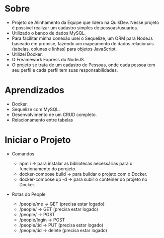 # Sobre

- Projeto de Alinhamento da Equipe que lidero na QuikDev. Nesse projeto é possivel realizar um cadastro simples de pessoas/usuários.
- Utilizado o banco de dados MySQL.
- Para facilitar minha conexão usei o Sequelize, um ORM para NodeJs baseado em promise, fazendo um mapeamento de dados relacionais (tabelas, colunas e linhas) para objetos JavaScript.
- Utilizei Docker.
- O Freamework Express do NodeJS.
- O projeto se trata de um cadastro de Pessoas, onde cada pessoa tem seu perfil e cada perfil tem suas responsabilidades.

# Aprendizados

- Docker.
- Sequelize com MySQL.
- Desenvolvimento de um CRUD completo.
- Relacionamento entre tabelas


# Iniciar o Projeto

- Comandos
  - npm i -> para instalar as bibliotecas necessárias para o funcionamento do porojeto.
  - docker-compose build -> para buildar o projeto com o Docker.
  - docker-compose up -d -> para subir o conteiner do projeto no Docker.

- Rotas do People
  - /people/me -> GET (precisa estar logado)
  - /people/ -> GET (precisa estar logado)
  - /people/ -> POST
  - /people/login -> POST
  - /people/:id -> PUT (precisa estar logado)
  - /people/:id -> delete (precisa estar logado)
